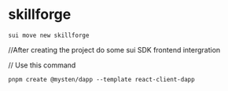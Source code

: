 # skillforge
````
sui move new skillforge
````
//After creating the project  do some sui SDK frontend intergration

// Use this command

```
pnpm create @mysten/dapp --template react-client-dapp
```
